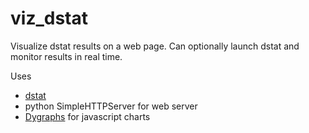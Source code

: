 # viz_dstat
Visualize dstat results on a web page.  Can optionally launch dstat and monitor results in real time.

Uses
- [dstat](http://dag.wiee.rs/home-made/dstat/)
- python SimpleHTTPServer for web server
- [Dygraphs](http://dygraphs.com/) for javascript charts


